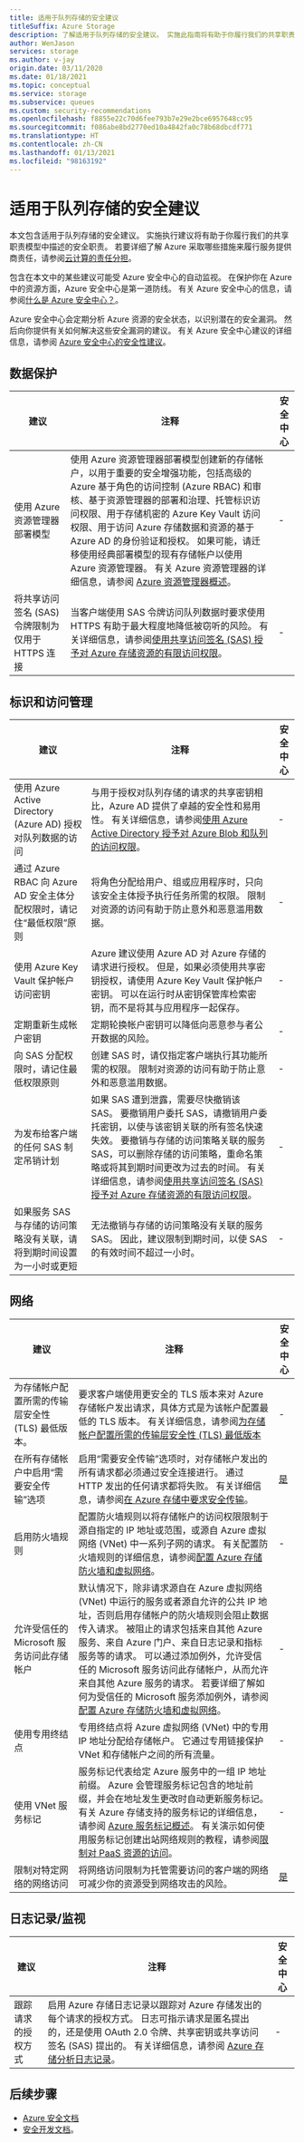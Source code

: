 ```yaml
---
title: 适用于队列存储的安全建议
titleSuffix: Azure Storage
description: 了解适用于队列存储的安全建议。 实施此指南将有助于你履行我们的共享职责模型中描述的安全职责。
author: WenJason
services: storage
ms.author: v-jay
origin.date: 03/11/2020
ms.date: 01/18/2021
ms.topic: conceptual
ms.service: storage
ms.subservice: queues
ms.custom: security-recommendations
ms.openlocfilehash: f8855e22c70d6fee793b7e29e2bce6957648cc95
ms.sourcegitcommit: f086abe8bd2770ed10a4842fa0c78b68dbcdf771
ms.translationtype: HT
ms.contentlocale: zh-CN
ms.lasthandoff: 01/13/2021
ms.locfileid: "98163192"
---
```

# <a name="security-recommendations-for-queue-storage"></a>适用于队列存储的安全建议

本文包含适用于队列存储的安全建议。 实施执行建议将有助于你履行我们的共享职责模型中描述的安全职责。 若要详细了解 Azure 采取哪些措施来履行服务提供商责任，请参阅[云计算的责任分担](https://gallery.technet.microsoft.com/Shared-Responsibilities-81d0ff91/file/225366/1/Shared%20Responsibility%20for%20Cloud%20Computing-2019-10-25.pdf)。

包含在本文中的某些建议可能受 Azure 安全中心的自动监视。 在保护你在 Azure 中的资源方面，Azure 安全中心是第一道防线。 有关 Azure 安全中心的信息，请参阅[什么是 Azure 安全中心？](../../security-center/security-center-introduction.md)。

Azure 安全中心会定期分析 Azure 资源的安全状态，以识别潜在的安全漏洞。 然后向你提供有关如何解决这些安全漏洞的建议。 有关 Azure 安全中心建议的详细信息，请参阅 [Azure 安全中心的安全性建议](../../security-center/security-center-recommendations.md)。

## <a name="data-protection"></a>数据保护

| 建议 | 注释 | 安全中心 |
|-|----|--|
| 使用 Azure 资源管理器部署模型 | 使用 Azure 资源管理器部署模型创建新的存储帐户，以用于重要的安全增强功能，包括高级的 Azure 基于角色的访问控制 (Azure RBAC) 和审核、基于资源管理器的部署和治理、托管标识访问权限、用于存储机密的 Azure Key Vault 访问权限、用于访问 Azure 存储数据和资源的基于 Azure AD 的身份验证和授权。 如果可能，请迁移使用经典部署模型的现有存储帐户以使用 Azure 资源管理器。 有关 Azure 资源管理器的详细信息，请参阅 [Azure 资源管理器概述](../../azure-resource-manager/management/overview.md)。 | - |
| 将共享访问签名 (SAS) 令牌限制为仅用于 HTTPS 连接 | 当客户端使用 SAS 令牌访问队列数据时要求使用 HTTPS 有助于最大程度地降低被窃听的风险。 有关详细信息，请参阅[使用共享访问签名 (SAS) 授予对 Azure 存储资源的有限访问权限](../common/storage-sas-overview.md)。 | - |

## <a name="identity-and-access-management"></a>标识和访问管理

| 建议 | 注释 | 安全中心 |
|-|----|--|
| 使用 Azure Active Directory (Azure AD) 授权对队列数据的访问 | 与用于授权对队列存储的请求的共享密钥相比，Azure AD 提供了卓越的安全性和易用性。 有关详细信息，请参阅[使用 Azure Active Directory 授予对 Azure Blob 和队列的访问权限](../common/storage-auth-aad.md)。 | - |
| 通过 Azure RBAC 向 Azure AD 安全主体分配权限时，请记住“最低权限”原则 | 将角色分配给用户、组或应用程序时，只向该安全主体授予执行任务所需的权限。 限制对资源的访问有助于防止意外和恶意滥用数据。 | - |
| 使用 Azure Key Vault 保护帐户访问密钥 | Azure 建议使用 Azure AD 对 Azure 存储的请求进行授权。 但是，如果必须使用共享密钥授权，请使用 Azure Key Vault 保护帐户密钥。 可以在运行时从密钥保管库检索密钥，而不是将其与应用程序一起保存。 | - |
| 定期重新生成帐户密钥 | 定期轮换帐户密钥可以降低向恶意参与者公开数据的风险。 | - |
| 向 SAS 分配权限时，请记住最低权限原则 | 创建 SAS 时，请仅指定客户端执行其功能所需的权限。 限制对资源的访问有助于防止意外和恶意滥用数据。 | - |
| 为发布给客户端的任何 SAS 制定吊销计划 | 如果 SAS 遭到泄露，需要尽快撤销该 SAS。 要撤销用户委托 SAS，请撤销用户委托密钥，以使与该密钥关联的所有签名快速失效。 要撤销与存储的访问策略关联的服务 SAS，可以删除存储的访问策略，重命名策略或将其到期时间更改为过去的时间。 有关详细信息，请参阅[使用共享访问签名 (SAS) 授予对 Azure 存储资源的有限访问权限](../common/storage-sas-overview.md)。  | - |
| 如果服务 SAS 与存储的访问策略没有关联，请将到期时间设置为一小时或更短 | 无法撤销与存储的访问策略没有关联的服务 SAS。 因此，建议限制到期时间，以使 SAS 的有效时间不超过一小时。 | - |

## <a name="networking"></a>网络

| 建议 | 注释 | 安全中心 |
|-|----|--|
| 为存储帐户配置所需的传输层安全性 (TLS) 最低版本。  | 要求客户端使用更安全的 TLS 版本来对 Azure 存储帐户发出请求，具体方式是为该帐户配置最低的 TLS 版本。 有关详细信息，请参阅[为存储帐户配置所需的传输层安全性 (TLS) 最低版本](../common/transport-layer-security-configure-minimum-version.md?toc=%2fstorage%2fqueues%2ftoc.json)| - |
| 在所有存储帐户中启用“需要安全传输”选项 | 启用“需要安全传输”选项时，对存储帐户发出的所有请求都必须通过安全连接进行。 通过 HTTP 发出的任何请求都将失败。 有关详细信息，请参阅[在 Azure 存储中要求安全传输](../common/storage-require-secure-transfer.md?toc=%2fstorage%2fqueues%2ftoc.json)。 | [是](../../security-center/security-center-remediate-recommendations.md) |
| 启用防火墙规则 | 配置防火墙规则以将存储帐户的访问权限限制于源自指定的 IP 地址或范围，或源自 Azure 虚拟网络 (VNet) 中一系列子网的请求。 有关配置防火墙规则的详细信息，请参阅[配置 Azure 存储防火墙和虚拟网络](../common/storage-network-security.md?toc=%2fstorage%2fqueues%2ftoc.json)。 | - |
| 允许受信任的 Microsoft 服务访问此存储帐户 | 默认情况下，除非请求源自在 Azure 虚拟网络 (VNet) 中运行的服务或者源自允许的公共 IP 地址，否则启用存储帐户的防火墙规则会阻止数据传入请求。 被阻止的请求包括来自其他 Azure 服务、来自 Azure 门户、来自日志记录和指标服务等的请求。 可以通过添加例外，允许受信任的 Microsoft 服务访问此存储帐户，从而允许来自其他 Azure 服务的请求。 若要详细了解如何为受信任的 Microsoft 服务添加例外，请参阅[配置 Azure 存储防火墙和虚拟网络](../common/storage-network-security.md?toc=%2fstorage%2fqueues%2ftoc.json)。| - |
| 使用专用终结点 | 专用终结点将 Azure 虚拟网络 (VNet) 中的专用 IP 地址分配给存储帐户。 它通过专用链接保护 VNet 和存储帐户之间的所有流量。 | - |
| 使用 VNet 服务标记 | 服务标记代表给定 Azure 服务中的一组 IP 地址前缀。 Azure 会管理服务标记包含的地址前缀，并会在地址发生更改时自动更新服务标记。 有关 Azure 存储支持的服务标记的详细信息，请参阅 [Azure 服务标记概述](../../virtual-network/service-tags-overview.md)。 有关演示如何使用服务标记创建出站网络规则的教程，请参阅[限制对 PaaS 资源的访问](../../virtual-network/tutorial-restrict-network-access-to-resources.md)。 | - |
| 限制对特定网络的网络访问 | 将网络访问限制为托管需要访问的客户端的网络可减少你的资源受到网络攻击的风险。 | [是](../../security-center/security-center-remediate-recommendations.md) |

## <a name="loggingmonitoring"></a>日志记录/监视

| 建议 | 注释 | 安全中心 |
|-|----|--|
| 跟踪请求的授权方式 | 启用 Azure 存储日志记录以跟踪对 Azure 存储发出的每个请求的授权方式。 日志可指示请求是匿名提出的，还是使用 OAuth 2.0 令牌、共享密钥或共享访问签名 (SAS) 提出的。 有关详细信息，请参阅 [Azure 存储分析日志记录](../common/storage-analytics-logging.md)。 | - |

## <a name="next-steps"></a>后续步骤

- [Azure 安全文档](../../security/index.yml)
- [安全开发文档](../../security/develop/index.yml)。